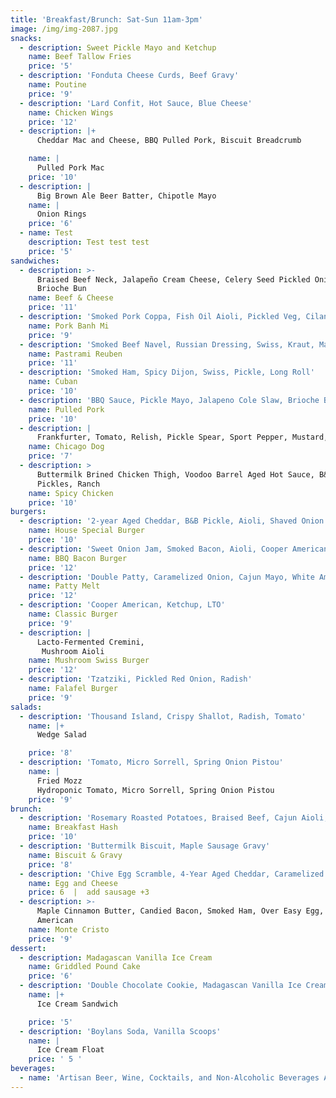 ```yaml
---
title: 'Breakfast/Brunch: Sat-Sun 11am-3pm'
image: /img/img-2087.jpg
snacks:
  - description: Sweet Pickle Mayo and Ketchup
    name: Beef Tallow Fries
    price: '5'
  - description: 'Fonduta Cheese Curds, Beef Gravy'
    name: Poutine
    price: '9'
  - description: 'Lard Confit, Hot Sauce, Blue Cheese'
    name: Chicken Wings
    price: '12'
  - description: |+
      Cheddar Mac and Cheese, BBQ Pulled Pork, Biscuit Breadcrumb

    name: |
      Pulled Pork Mac  
    price: '10'
  - description: |
      Big Brown Ale Beer Batter, Chipotle Mayo
    name: |
      Onion Rings 
    price: '6'
  - name: Test
    description: Test test test
    price: '5'
sandwiches:
  - description: >-
      Braised Beef Neck, Jalapeño Cream Cheese, Celery Seed Pickled Onion,
      Brioche Bun
    name: Beef & Cheese
    price: '11'
  - description: 'Smoked Pork Coppa, Fish Oil Aioli, Pickled Veg, Cilantro, Jalapeno'
    name: Pork Banh Mi
    price: '9'
  - description: 'Smoked Beef Navel, Russian Dressing, Swiss, Kraut, Marble Rye'
    name: Pastrami Reuben
    price: '11'
  - description: 'Smoked Ham, Spicy Dijon, Swiss, Pickle, Long Roll'
    name: Cuban
    price: '10'
  - description: 'BBQ Sauce, Pickle Mayo, Jalapeno Cole Slaw, Brioche Bun'
    name: Pulled Pork
    price: '10'
  - description: |
      Frankfurter, Tomato, Relish, Pickle Spear, Sport Pepper, Mustard, Onion 
    name: Chicago Dog
    price: '7'
  - description: >
      Buttermilk Brined Chicken Thigh, Voodoo Barrel Aged Hot Sauce, B&B
      Pickles, Ranch
    name: Spicy Chicken
    price: '10'
burgers:
  - description: '2-year Aged Cheddar, B&B Pickle, Aioli, Shaved Onion'
    name: House Special Burger
    price: '10'
  - description: 'Sweet Onion Jam, Smoked Bacon, Aioli, Cooper American'
    name: BBQ Bacon Burger
    price: '12'
  - description: 'Double Patty, Caramelized Onion, Cajun Mayo, White American, Rye Bread'
    name: Patty Melt
    price: '12'
  - description: 'Cooper American, Ketchup, LTO'
    name: Classic Burger
    price: '9'
  - description: |
      Lacto-Fermented Cremini,
       Mushroom Aioli
    name: Mushroom Swiss Burger
    price: '12'
  - description: 'Tzatziki, Pickled Red Onion, Radish'
    name: Falafel Burger
    price: '9'
salads:
  - description: 'Thousand Island, Crispy Shallot, Radish, Tomato'
    name: |+
      Wedge Salad 

    price: '8'
  - description: 'Tomato, Micro Sorrell, Spring Onion Pistou'
    name: |
      Fried Mozz 
      Hydroponic Tomato, Micro Sorrell, Spring Onion Pistou
    price: '9'
brunch:
  - description: 'Rosemary Roasted Potatoes, Braised Beef, Cajun Aioli, Sunny Egg'
    name: Breakfast Hash
    price: '10'
  - description: 'Buttermilk Biscuit, Maple Sausage Gravy'
    name: Biscuit & Gravy
    price: '8'
  - description: 'Chive Egg Scramble, 4-Year Aged Cheddar, Caramelized Onion, Aioli'
    name: Egg and Cheese
    price: 6  |  add sausage +3
  - description: >-
      Maple Cinnamon Butter, Candied Bacon, Smoked Ham, Over Easy Egg, Cooper
      American
    name: Monte Cristo
    price: '9'
dessert:
  - description: Madagascan Vanilla Ice Cream
    name: Griddled Pound Cake
    price: '6'
  - description: 'Double Chocolate Cookie, Madagascan Vanilla Ice Cream'
    name: |+
      Ice Cream Sandwich 

    price: '5'
  - description: 'Boylans Soda, Vanilla Scoops'
    name: |
      Ice Cream Float
    price: ' 5 '
beverages:
  - name: 'Artisan Beer, Wine, Cocktails, and Non-Alcoholic Beverages Available'
---
```

